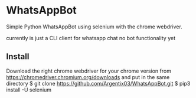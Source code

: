 # WhatsAppBot
Simple Python WhatsAppBot using selenium with the chrome webdriver.

currently is just a CLI client for whatsapp chat no bot functionality yet

## Install
Download the right chrome webdriver for your chrome version from https://chromedriver.chromium.org/downloads and put in the same directory
$ git clone https://github.com/Argentix03/WhatsAppBot.git
$ pip3 install -U selenium



